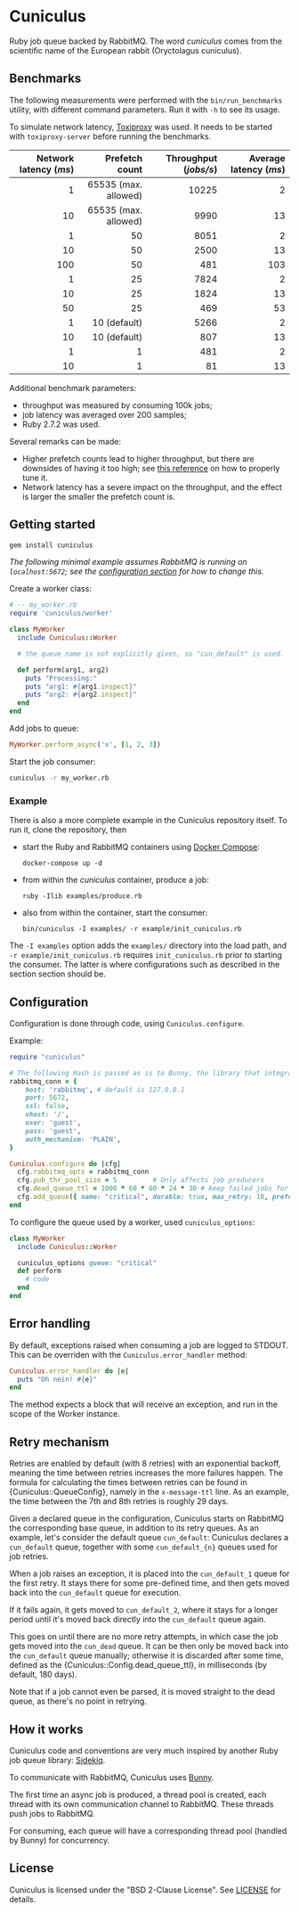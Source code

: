 # Cuniculus

Ruby job queue backed by RabbitMQ. The word _cuniculus_ comes from the scientific name of the European rabbit (Oryctolagus cuniculus).

## Benchmarks

The following measurements were performed with the `bin/run_benchmarks` utility, with different command parameters. Run it with `-h` to see its usage.

To simulate network latency, [Toxiproxy](https://github.com/Shopify/toxiproxy) was used. It needs to be started with `toxiproxy-server` before running the benchmarks.

Network latency (_ms_) | Prefetch count       | Throughput (_jobs/s_) | Average latency (_ms_)
----------------------:|---------------------:|----------------------:|----------------------:
1                      | 65535 (max. allowed) | 10225                 | 2
10                     | 65535 (max. allowed) | 9990                  | 13
1                      |                   50 | 8051                  | 2
10                     |                   50 | 2500                  | 13
100                    |                   50 | 481                   | 103
1                      |                   25 | 7824                  | 2
10                     |                   25 | 1824                  | 13
50                     |                   25 | 469                   | 53
1                      |         10 (default) | 5266                  | 2
10                     |         10 (default) | 807                   | 13
1                      |                    1 | 481                   | 2
10                     |                    1 | 81                    | 13

Additional benchmark parameters:
- throughput was measured by consuming 100k jobs;
- job latency was averaged over 200 samples;
- Ruby 2.7.2 was used.

Several remarks can be made:
- Higher prefetch counts lead to higher throughput, but there are downsides of having it too high; see [this reference](https://www.cloudamqp.com/blog/2017-12-29-part1-rabbitmq-best-practice.html#prefetch) on how to properly tune it.
- Network latency has a severe impact on the throughput, and the effect is larger the smaller the prefetch count is.

## Getting started

```sh
gem install cuniculus
```

_The following minimal example assumes RabbitMQ is running on `localhost:5672`; see the [configuration section](#configuration) for how to change this._

Create a worker class:
```ruby
# -- my_worker.rb
require 'cuniculus/worker'

class MyWorker
  include Cuniculus::Worker

  # the queue name is not explicitly given, so "cun_default" is used.

  def perform(arg1, arg2)
    puts "Processing:"
    puts "arg1: #{arg1.inspect}"
    puts "arg2: #{arg2.inspect}"
  end
end
```

Add jobs to queue:
```ruby
MyWorker.perform_async('x', [1, 2, 3])
```

Start the job consumer:
```sh
cuniculus -r my_worker.rb
```

### Example

There is also a more complete example in the Cuniculus repository itself. To run it, clone the repository, then
- start the Ruby and RabbitMQ containers using [Docker Compose](https://docs.docker.com/compose/):
  ```
  docker-compose up -d
  ```
- from within the _cuniculus_ container, produce a job:
  ```
  ruby -Ilib examples/produce.rb
  ```
- also from within the container, start the consumer:
  ```
  bin/cuniculus -I examples/ -r example/init_cuniculus.rb
  ```

The `-I examples` option adds the `examples/` directory into the load path, and `-r example/init_cuniculus.rb` requires `init_cuniculus.rb` prior to starting the consumer. The latter is where configurations such as described in the section section should be.

## Configuration

Configuration is done through code, using `Cuniculus.configure`. 

Example:
```ruby
require "cuniculus"

# The following Hash is passed as is to Bunny, the library that integrates with RabbitMQ.
rabbitmq_conn = {
    host: 'rabbitmq', # default is 127.0.0.1
    port: 5672,
    ssl: false,
    vhost: '/',
    user: 'guest',
    pass: 'guest',
    auth_mechanism: 'PLAIN',
}

Cuniculus.configure do |cfg|
  cfg.rabbitmq_opts = rabbitmq_conn
  cfg.pub_thr_pool_size = 5         # Only affects job producers
  cfg.dead_queue_ttl = 1000 * 60 * 60 * 24 * 30 # keep failed jobs for 30 days
  cfg.add_queue({ name: "critical", durable: true, max_retry: 10, prefetch_count: 1})
end
```

To configure the queue used by a worker, used `cuniculus_options`:

```ruby
class MyWorker
  include Cuniculus::Worker

  cuniculus_options queue: "critical"
  def perform
    # code
  end
end
```

## Error handling

By default, exceptions raised when consuming a job are logged to STDOUT. This can be overriden with the `Cuniculus.error_handler` method:

```ruby
Cuniculus.error_handler do |e|
  puts "Oh nein! #{e}"
end
```

The method expects a block that will receive an exception, and run in the scope of the Worker instance.

## Retry mechanism

Retries are enabled by default (with 8 retries) with an exponential backoff, meaning the time between retries increases the more failures happen. The formula for calculating the times between retries can be found in {Cuniculus::QueueConfig}, namely in the `x-message-ttl` line. As an example, the time between the 7th and 8th retries is roughly 29 days.

Given a declared queue in the configuration, Cuniculus starts on RabbitMQ the corresponding base queue, in addition to its retry queues. As an example, let's consider the default queue `cun_default`: Cuniculus declares a `cun_default` queue, together with some `cun_default_{n}` queues used for job retries.

When a job raises an exception, it is placed into the `cun_default_1` queue for the first retry. It stays there for some pre-defined time, and then gets moved back into the `cun_default` queue for execution.

If it fails again, it gets moved to `cun_default_2`, where it stays for a longer period until it's moved back directly into the `cun_default` queue again.

This goes on until there are no more retry attempts, in which case the job gets moved into the `cun_dead` queue. It can be then only be moved back into the `cun_default` queue manually; otherwise it is discarded after some time, defined as the {Cuniculus::Config.dead_queue_ttl}, in milliseconds (by default, 180 days).

Note that if a job cannot even be parsed, it is moved straight to the dead queue, as there's no point in retrying.

## How it works

Cuniculus code and conventions are very much inspired by another Ruby job queue library: [Sidekiq](https://github.com/mperham/sidekiq).

To communicate with RabbitMQ, Cuniculus uses [Bunny](https://github.com/ruby-amqp/bunny).

The first time an async job is produced, a thread pool is created, each thread with its own communication channel to RabbitMQ. These threads push jobs to RabbitMQ.

For consuming, each queue will have a corresponding thread pool (handled by Bunny) for concurrency.

## License

Cuniculus is licensed under the "BSD 2-Clause License". See [LICENSE](./LICENSE) for details.

